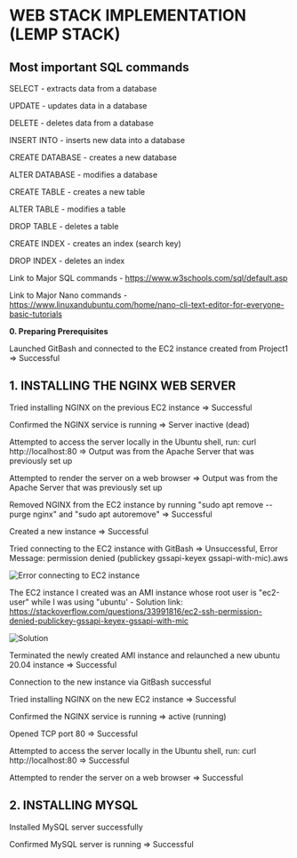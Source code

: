 # WEB STACK IMPLEMENTATION (LEMP STACK)
## Most important SQL commands
SELECT - extracts data from a database

UPDATE - updates data in a database

DELETE - deletes data from a database

INSERT INTO - inserts new data into a database

CREATE DATABASE - creates a new database

ALTER DATABASE - modifies a database

CREATE TABLE - creates a new table

ALTER TABLE - modifies a table

DROP TABLE - deletes a table

CREATE INDEX - creates an index (search key)

DROP INDEX - deletes an index

Link to Major SQL commands - https://www.w3schools.com/sql/default.asp

Link to Major Nano commands - https://www.linuxandubuntu.com/home/nano-cli-text-editor-for-everyone-basic-tutorials

**0. Preparing Prerequisites**

Launched GitBash and connected to the EC2 instance created from Project1 => Successful

## 1. INSTALLING THE NGINX WEB SERVER
Tried installing NGINX on the previous EC2 instance => Successful

Confirmed the NGINX service is running => Server inactive (dead)

Attempted to access the server locally in the Ubuntu shell, run: curl http://localhost:80 => Output was from the Apache Server that was previously set up

Attempted to render the server on a web browser => Output was from the Apache Server that was previously set up

Removed NGINX from the EC2 instance by running "sudo apt remove --purge nginx" and "sudo apt autoremove" => Successful

Created a new instance => Successful

Tried connecting to the EC2 instance with GitBash => Unsuccessful, Error Message: permission denied (publickey gssapi-keyex gssapi-with-mic).aws

![Error connecting to EC2 instance](https://user-images.githubusercontent.com/97810379/151066223-4ddae4fd-f73e-4acb-86fb-78ffd4487492.JPG)

The EC2 instance I created was an AMI instance whose root user is "ec2-user" while I was using "ubuntu' - Solution link: https://stackoverflow.com/questions/33991816/ec2-ssh-permission-denied-publickey-gssapi-keyex-gssapi-with-mic

![Solution](https://user-images.githubusercontent.com/97810379/151066925-d6cbe394-1ba9-41c5-bc9e-a71dd05916a5.JPG)

Terminated the newly created AMI instance and relaunched a new ubuntu 20.04 instance => Successful

Connection to the new instance via GitBash successful

Tried installing NGINX on the new EC2 instance => Successful

Confirmed the NGINX service is running => active (running)

Opened TCP port 80 => Successful

Attempted to access the server locally in the Ubuntu shell, run: curl http://localhost:80 => Successful

Attempted to render the server on a web browser => Successful

## 2. INSTALLING MYSQL

Installed MySQL server successfully

Confirmed MySQL server is running => Successful

